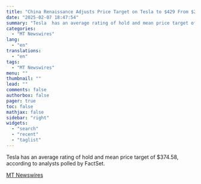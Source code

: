 ```yaml
---
title: "China Renaissance Adjusts Price Target on Tesla to $429 From $270, Keeps Buy Rating"
date: "2025-02-07 18:47:54"
summary: "Tesla  has an average rating of hold and mean price target of $374.58, according to analysts polled by FactSet."
categories:
  - "MT Newswires"
lang:
  - "en"
translations:
  - "en"
tags:
  - "MT Newswires"
menu: ""
thumbnail: ""
lead: ""
comments: false
authorbox: false
pager: true
toc: false
mathjax: false
sidebar: "right"
widgets:
  - "search"
  - "recent"
  - "taglist"
---
```


Tesla has an average rating of hold and mean price target of $374.58, according to analysts polled by FactSet.

[MT Newswires](https://www.tradingview.com/news/mtnewswires.com:20250207:A3312199:0/)
